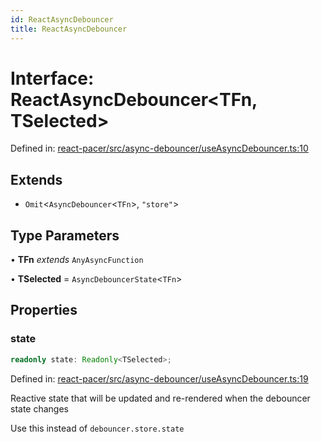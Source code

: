 ```yaml
---
id: ReactAsyncDebouncer
title: ReactAsyncDebouncer
---
```


<!-- DO NOT EDIT: this page is autogenerated from the type comments -->

# Interface: ReactAsyncDebouncer\<TFn, TSelected\>

Defined in: [react-pacer/src/async-debouncer/useAsyncDebouncer.ts:10](https://github.com/TanStack/pacer/blob/main/packages/react-pacer/src/async-debouncer/useAsyncDebouncer.ts#L10)

## Extends

- `Omit`\<`AsyncDebouncer`\<`TFn`\>, `"store"`\>

## Type Parameters

• **TFn** *extends* `AnyAsyncFunction`

• **TSelected** = `AsyncDebouncerState`\<`TFn`\>

## Properties

### state

```ts
readonly state: Readonly<TSelected>;
```

Defined in: [react-pacer/src/async-debouncer/useAsyncDebouncer.ts:19](https://github.com/TanStack/pacer/blob/main/packages/react-pacer/src/async-debouncer/useAsyncDebouncer.ts#L19)

Reactive state that will be updated and re-rendered when the debouncer state changes

Use this instead of `debouncer.store.state`
